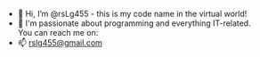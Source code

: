 - 👋 Hi, I’m @rsLg455 - this is my code name in the virtual world!
- 👀 I'm passionate about programming and everything IT-related.  
 You can reach me on: 
- 📫 rslg455@gmail.com

<!---
rsLg455/rsLg455 is a ✨ special ✨ repository because its `README.md` (this file) appears on your GitHub profile.
You can click the Preview link to take a look at your changes.
--->
